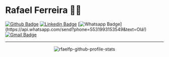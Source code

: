 # Rafael Ferreira :man_technologist:

[![Github Badge](https://img.shields.io/badge/-Github-000?style=flat-square&logo=Github&logoColor=white&link=https://github.com/lucasgdb)](https://github.com/rfaelfp)
[![Linkedin Badge](https://img.shields.io/badge/-LinkedIn-blue?style=flat-square&logo=Linkedin&logoColor=white&link=https://www.linkedin.com/in/rafael-ferreira-pedrosa-021b16ba/)](https://www.linkedin.com/in/rafael-ferreira-pedrosa-021b16ba//)
[![Whatsapp Badge](https://img.shields.io/badge/-Whatsapp-4CA143?style=flat-square&labelColor=4CA143&logo=whatsapp&logoColor=white&link=https://api.whatsapp.com/send?phone=5531993153549&text=Olá!)](https://api.whatsapp.com/send?phone=5531993153549&text=Olá!)
[![Gmail Badge](https://img.shields.io/badge/-Gmail-c14438?style=flat-square&logo=Gmail&logoColor=white&link=mailto:rafaelfepedrosa@gmail.com)](mailto:rafaelfepedrosa@gmail.com)

---
<!--
- :blue_heart: Techs: Java/Kotlin, Swift, React.js, React Native, Node.js, TypeScript e mais!
- :books: Tecnologia é um meio.
- :coffee: Apaixonado por café

---
-->

<!-- SOCIAL MEDIAS -->
<p align="center">
<img src="https://github-readme-stats.vercel.app/api?username=rfaelfp&show_icons=true&theme=tokyonight" alt="rfaelfp-github-profile-stats"/>
</p>
